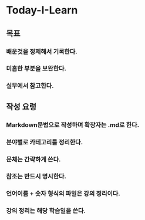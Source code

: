 # Today-I-Learn

## 목표
### 배운것을 정제해서 기록한다.
### 미흡한 부분을 보완한다.
### 실무에서 참고한다.

## 작성 요령
### Markdown문법으로 작성하며 확장자는 .md로 한다.
### 분야별로 카테고리를 정리한다.
### 문체는 간략하게 쓴다.
### 참조는 반드시 명시한다.
### 언어이름 + 숫자 형식의 파일은 강의 정리이다.
### 강의 정리는 해당 학습일을 쓴다.
